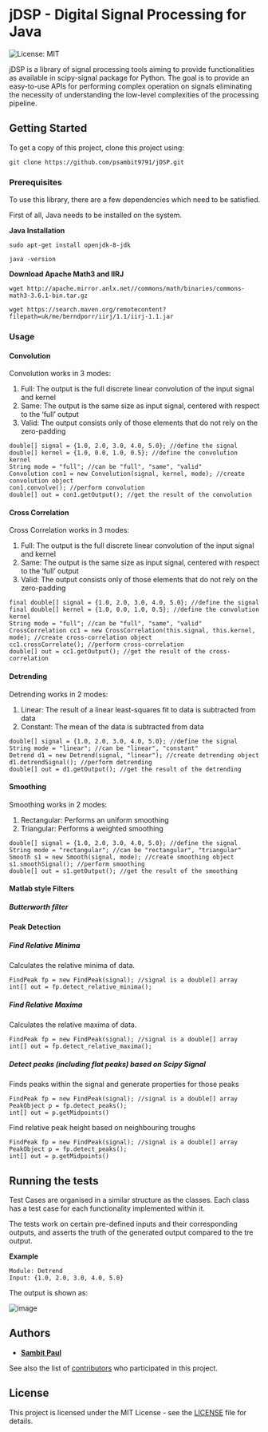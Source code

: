 jDSP - Digital Signal Processing for Java
==========================================

![License: MIT](https://img.shields.io/badge/License-MIT-blue.svg?style=plastic)

jDSP is a library of signal processing tools aiming to provide functionalities as available in scipy-signal package for 
Python. The goal is to provide an easy-to-use APIs for performing complex operation on signals eliminating the necessity of
understanding the low-level complexities of the processing pipeline.

## Getting Started

To get a copy of this project, clone this project using:

```
git clone https://github.com/psambit9791/jDSP.git
```

### Prerequisites

To use this library, there are a few dependencies which need to be satisfied.

First of all, Java needs to be installed on the system.

**Java Installation**
```
sudo apt-get install openjdk-8-jdk

java -version
```

**Download Apache Math3 and IIRJ**
```
wget http://apache.mirror.anlx.net//commons/math/binaries/commons-math3-3.6.1-bin.tar.gz

wget https://search.maven.org/remotecontent?filepath=uk/me/berndporr/iirj/1.1/iirj-1.1.jar
```

### Usage

#### Convolution

Convolution works in 3 modes:
1. Full: The output is the full discrete linear convolution of the input signal and kernel
2. Same: The output is the same size as input signal, centered with respect to the ‘full’ output
3. Valid: The output consists only of those elements that do not rely on the zero-padding

```
double[] signal = {1.0, 2.0, 3.0, 4.0, 5.0}; //define the signal 
double[] kernel = {1.0, 0.0, 1.0, 0.5}; //define the convolution kernel
String mode = "full"; //can be "full", "same", "valid"
Convolution con1 = new Convolution(signal, kernel, mode); //create convolution object
con1.convolve(); //perform convolution
double[] out = con1.getOutput(); //get the result of the convolution
```

#### Cross Correlation

Cross Correlation works in 3 modes:
1. Full: The output is the full discrete linear convolution of the input signal and kernel
2. Same: The output is the same size as input signal, centered with respect to the ‘full’ output
3. Valid: The output consists only of those elements that do not rely on the zero-padding

```
final double[] signal = {1.0, 2.0, 3.0, 4.0, 5.0}; //define the signal 
final double[] kernel = {1.0, 0.0, 1.0, 0.5}; //define the convolution kernel
String mode = "full"; //can be "full", "same", "valid"
CrossCorrelation cc1 = new CrossCorrelation(this.signal, this.kernel, mode); //create cross-correlation object
cc1.crossCorrelate(); //perform cross-correlation
double[] out = cc1.getOutput(); //get the result of the cross-correlation
```

#### Detrending

Detrending works in 2 modes:
1. Linear: The result of a linear least-squares fit to data is subtracted from data
2. Constant: The mean of the data is subtracted from data

```
double[] signal = {1.0, 2.0, 3.0, 4.0, 5.0}; //define the signal 
String mode = "linear"; //can be "linear", "constant"
Detrend d1 = new Detrend(signal, "linear"); //create detrending object
d1.detrendSignal(); //perform detrending
double[] out = d1.getOutput(); //get the result of the detrending
```

#### Smoothing

Smoothing works in 2 modes:
1. Rectangular: Performs an uniform smoothing
2. Triangular: Performs a weighted smoothing

```
double[] signal = {1.0, 2.0, 3.0, 4.0, 5.0}; //define the signal 
String mode = "rectangular"; //can be "rectangular", "triangular"
Smooth s1 = new Smooth(signal, mode); //create smoothing object
s1.smoothSignal(); //perform smoothing
double[] out = s1.getOutput(); //get the result of the smoothing
```

#### Matlab style Filters

##### Butterworth filter



#### Peak Detection

##### Find Relative Minima
Calculates the relative minima of data.

```
FindPeak fp = new FindPeak(signal); //signal is a double[] array
int[] out = fp.detect_relative_minima();
```

##### Find Relative Maxima
Calculates the relative maxima of data.

```
FindPeak fp = new FindPeak(signal); //signal is a double[] array
int[] out = fp.detect_relative_maxima();
```

##### Detect peaks (including flat peaks) based on Scipy Signal
Finds peaks within the signal and generate properties for those peaks

```
FindPeak fp = new FindPeak(signal); //signal is a double[] array
PeakObject p = fp.detect_peaks();
int[] out = p.getMidpoints()
```

Find relative peak height based on neighbouring troughs

```
FindPeak fp = new FindPeak(signal); //signal is a double[] array
PeakObject p = fp.detect_peaks();
int[] out = p.getMidpoints()
```

## Running the tests

Test Cases are organised in a similar structure as the classes.
Each class has a test case for each functionality implemented within it.

The tests work on certain pre-defined inputs and their corresponding outputs, and asserts the truth of the 
generated output compared to the tre output.

**Example**
```
Module: Detrend
Input: {1.0, 2.0, 3.0, 4.0, 5.0}
```

The output is shown as:

![image](https://i.imgur.com/xHABTBM.png)

<!---
## Deployment

Add additional notes about how to deploy this on a live system

## Built With

* [Dropwizard](http://www.dropwizard.io/1.0.2/docs/) - The web framework used
* [Maven](https://maven.apache.org/) - Dependency Management
* [ROME](https://rometools.github.io/rome/) - Used to generate RSS Feeds

## Contributing

Please read [CONTRIBUTING.md](https://gist.github.com/PurpleBooth/b24679402957c63ec426) for details on our code of conduct, and the process for submitting pull requests to us.


## Versioning

We use [SemVer](http://semver.org/) for versioning. For the versions available, see the [tags on this repository](https://github.com/your/project/tags). 
--->

## Authors

* [**Sambit Paul**](https://github.com/psambit9791)

See also the list of [contributors](https://github.com/psambit9791/jDSP/contributors) who participated in this project.

## License

This project is licensed under the MIT License - see the [LICENSE](LICENSE) file for details.
